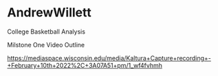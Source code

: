 # AndrewWillett
College Basketball Analysis

Milstone One Video Outline

https://mediaspace.wisconsin.edu/media/Kaltura+Capture+recording+-+February+10th+2022%2C+3A07A51+pm/1_wf4fvhmh
